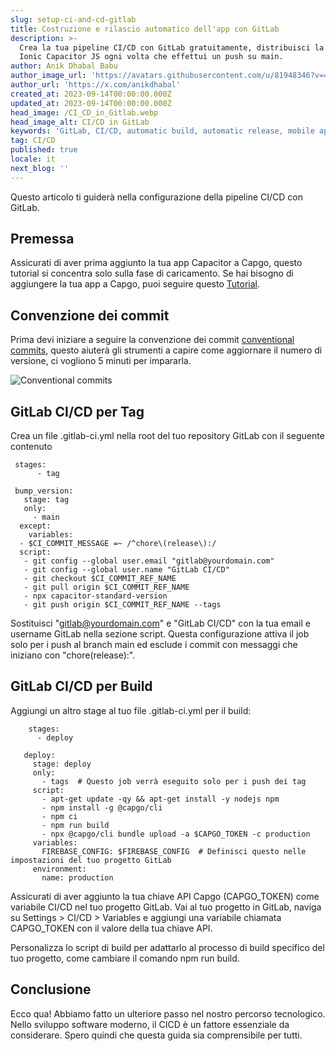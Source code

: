 ```yaml
---
slug: setup-ci-and-cd-gitlab
title: Costruzione e rilascio automatico dell'app con GitLab
description: >-
  Crea la tua pipeline CI/CD con GitLab gratuitamente, distribuisci la tua app
  Ionic Capacitor JS ogni volta che effettui un push su main.
author: Anik Dhabal Babu
author_image_url: 'https://avatars.githubusercontent.com/u/81948346?v=4'
author_url: 'https://x.com/anikdhabal'
created_at: 2023-09-14T00:00:00.000Z
updated_at: 2023-09-14T00:00:00.000Z
head_image: /CI_CD_in_Gitlab.webp
head_image_alt: CI/CD in GitLab
keywords: 'GitLab, CI/CD, automatic build, automatic release, mobile app updates'
tag: CI/CD
published: true
locale: it
next_blog: ''
---
```

Questo articolo ti guiderà nella configurazione della pipeline CI/CD con GitLab.

## Premessa

Assicurati di aver prima aggiunto la tua app Capacitor a Capgo, questo tutorial si concentra solo sulla fase di caricamento. Se hai bisogno di aggiungere la tua app a Capgo, puoi seguire questo [Tutorial](https://capgo.app/blog/update-your-capacitor-apps-seamlessly-using-capacitor-updater/).

## Convenzione dei commit

Prima devi iniziare a seguire la convenzione dei commit [conventional commits](https://www.conventionalcommits.org/en/v1.0.0/), questo aiuterà gli strumenti a capire come aggiornare il numero di versione, ci vogliono 5 minuti per impararla.

![Conventional commits](/conventional_commits.webp)

## GitLab CI/CD per Tag

Crea un file .gitlab-ci.yml nella root del tuo repository GitLab con il seguente contenuto

     stages:
          - tag

     bump_version:
       stage: tag
       only:
         - main
      except:
        variables:
      - $CI_COMMIT_MESSAGE =~ /^chore\(release\):/
      script:
       - git config --global user.email "gitlab@yourdomain.com"
       - git config --global user.name "GitLab CI/CD"
       - git checkout $CI_COMMIT_REF_NAME
       - git pull origin $CI_COMMIT_REF_NAME
       - npx capacitor-standard-version
       - git push origin $CI_COMMIT_REF_NAME --tags

Sostituisci "gitlab@yourdomain.com" e "GitLab CI/CD" con la tua email e username GitLab nella sezione script. Questa configurazione attiva il job solo per i push al branch main ed esclude i commit con messaggi che iniziano con "chore(release):".

## GitLab CI/CD per Build

Aggiungi un altro stage al tuo file .gitlab-ci.yml per il build:

        stages:
          - deploy

       deploy:
         stage: deploy
         only:
           - tags  # Questo job verrà eseguito solo per i push dei tag
         script:
           - apt-get update -qy && apt-get install -y nodejs npm
           - npm install -g @capgo/cli
           - npm ci
           - npm run build
           - npx @capgo/cli bundle upload -a $CAPGO_TOKEN -c production
         variables:
           FIREBASE_CONFIG: $FIREBASE_CONFIG  # Definisci questo nelle impostazioni del tuo progetto GitLab
         environment:
           name: production

Assicurati di aver aggiunto la tua chiave API Capgo (CAPGO_TOKEN) come variabile CI/CD nel tuo progetto GitLab. Vai al tuo progetto in GitLab, naviga su Settings > CI/CD > Variables e aggiungi una variabile chiamata CAPGO_TOKEN con il valore della tua chiave API.

Personalizza lo script di build per adattarlo al processo di build specifico del tuo progetto, come cambiare il comando npm run build.

## Conclusione

Ecco qua! Abbiamo fatto un ulteriore passo nel nostro percorso tecnologico. Nello sviluppo software moderno, il CICD è un fattore essenziale da considerare. Spero quindi che questa guida sia comprensibile per tutti.

